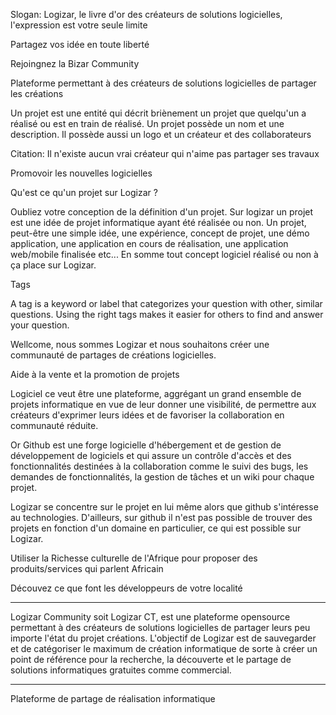 Slogan: Logizar, le livre d'or des créateurs de solutions logicielles, l'expression est votre seule limite

Partagez vos idée en toute liberté

Rejoingnez la Bizar Community

Plateforme permettant à des créateurs de solutions logicielles de partager les créations

Un projet est une entité qui décrit briènement un projet que
quelqu'un a réalisé ou est en train de réalisé.
Un projet possède un nom et une description.
Il possède aussi un logo et un créateur et des collaborateurs

Citation: Il n'existe aucun vrai créateur qui n'aime pas partager ses travaux

Promovoir les nouvelles logicielles

Qu'est ce qu'un projet sur Logizar ?

Oubliez votre conception de la définition d'un projet.
Sur logizar un projet est une idée de projet informatique ayant été
réalisée ou non. Un projet, peut-être une simple idée, une expérience, concept de projet, une démo application, une application en cours de réalisation, une application web/mobile finalisée etc... En somme tout concept logiciel réalisé ou non à ça place sur Logizar. 

 Tags

A tag is a keyword or label that categorizes your question with other, similar questions. Using the right tags makes it easier for others to find and answer your question. 

Wellcome, nous sommes Logizar et nous souhaitons créer une communauté de partages de créations logicielles.

Aide à la vente et la promotion de projets

Logiciel ce veut être une plateforme, aggrégant un grand ensemble de projets informatique en vue de leur donner une visibilité, de permettre aux créateurs d'exprimer leurs idées et de favoriser la collaboration en communauté réduite.

Or Github est une forge logicielle d'hébergement et de gestion de développement de logiciels et qui assure un contrôle d'accès et des fonctionnalités destinées à la collaboration comme le suivi des bugs, les demandes de fonctionnalités, la gestion de tâches et un wiki pour chaque projet.

Logizar se concentre sur le projet en lui même alors que github s'intéresse au technologies. D'ailleurs, sur github il n'est pas possible
de trouver des projets en fonction d'un domaine en particulier, ce qui est possible sur Logizar.

Utiliser la Richesse culturelle de l'Afrique pour proposer des produits/services qui parlent Africain

Découvez ce que font les développeurs de votre localité


----------------

Logizar Community soit Logizar CT, est une plateforme opensource permettant à des créateurs de solutions logicielles de partager leurs peu importe l'état du projet créations. L'objectif de Logizar est de sauvegarder et de catégoriser le maximum de création informatique de sorte à créer un point de référence pour la recherche, la découverte et le partage de solutions informatiques gratuites comme commercial.

----------------

Plateforme de partage de réalisation informatique

